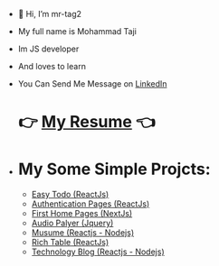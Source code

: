- 👋 Hi, I’m mr-tag2
- My full name is Mohammad Taji
- Im JS developer
- And loves to learn
- You Can Send Me Message on [LinkedIn](https://www.linkedin.com/in/mr-tag2/)

  # 👉 [ My Resume](resume.pdf) 👈

- # My Some Simple Projcts:

  - [ Easy Todo (ReactJs) ](https://easy-todo-mr-tag2.netlify.app)
  - [ Authentication Pages (ReactJs) ](https://simple-authentication-pages-mr-tag2.netlify.app)
  - [ First Home Pages (NextJs) ](https://basic-home-aboutus-nextjs.netlify.app)
  - [ Audio Palyer (Jquery) ](https://xsimple-audio-player.netlify.app)
  - [ Musume (Reactjs - Nodejs) ](https://museum-mr-tag2.netlify.app)
  - [ Rich Table (ReactJs) ](https://mr-tag2-table.netlify.app)
  - [ Technology Blog (Reactjs - Nodejs) ](https://technology-blog-mr-tag2.netlify.app)
